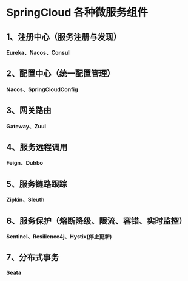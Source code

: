 # SpringCloud 各种微服务组件
## 1、注册中心（服务注册与发现）
**Eureka、Nacos、Consul**
 
## 2、配置中心（统一配置管理）
**Nacos、SpringCloudConfig**

## 3、网关路由
**Gateway、Zuul**

## 4、服务远程调用
**Feign、Dubbo**

## 5、服务链路跟踪
**Zipkin、Sleuth**

## 6、服务保护（熔断降级、限流、容错、实时监控）
**Sentinel、Resilience4j、Hystix(停止更新)**

## 7、分布式事务
**Seata**
